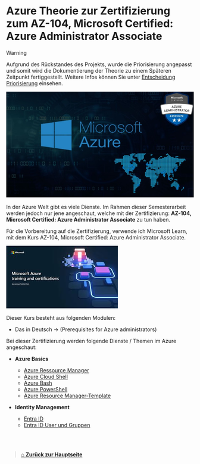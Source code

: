 # Azure Theorie zur Zertifizierung zum AZ-104, Microsoft Certified: Azure Administrator Associate

> [!WARNING]  
> Aufgrund des Rückstandes des Projekts, wurde die Priorisierung angepasst und somit wird die Dokumentierung der Theorie zu einem Späteren Zeitpunkt fertiggestellt. 
> Weitere Infos können Sie unter [Entscheidung Priorisierung](Zwischenbesprechung2.md) einsehen.




![Pic Azureenwiroment](Images/AzureTheorieLogo.png) 

In der Azure Welt gibt es viele Dienste. Im Rahmen dieser Semesterarbeit werden jedoch nur jene angeschaut, welche mit der Zertifizierung: **AZ-104, Microsoft Certified: Azure Administrator Associate** zu tun haben. 

Für die Vorbereitung auf die Zertifizierung, verwende ich Microsoft Learn, mit dem Kurs AZ-104, Microsoft Certified: Azure Administrator Associate. 

![Microsoft Learn](Images/MicrosoftLearn.png)

Dieser Kurs besteht aus folgenden Modulen: 

- Das in Deutsch -> (Prerequisites for Azure administrators)

Bei dieser Zertifizierung werden folgende Dienste / Themen im Azure angeschaut:

- **Azure Basics**
  - [Azure Ressource Manager](./Azure_Basics/Azure_Resource_Manager.md)
  - [Azure Cloud Shell](./Azure_Basics/Azure_Cloud_Shell.md)
  - [Azure Bash](./Azure_Basics/Azure_Bash.md)
  - [Azure PowerShell](./Azure_Basics/Azure_PowerShell.md)
  - [Azure Resource Manager-Template](./Azure_Basics/Azure_Resource_Manager-Templates.md)
  
- **Identity Management**
  - [Entra ID](./Identity_and_Governance/EntraID.md)
  - [Entra ID User und Gruppen](./Identity_and_Governance/EntraID_User_and_groups.md)

















<br>
<br>


> [⌂ **Zurück zur Hauptseite**](https://gitlab.com/e-portfolio1/hf-cloud-native-engineer/semesterarbeiten/semesterarbeit-1)

